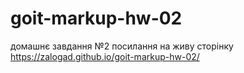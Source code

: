 # goit-markup-hw-02
домашнє завдання №2
посилання на живу сторінку https://zalogad.github.io/goit-markup-hw-02/
